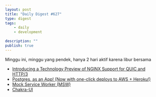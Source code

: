 ```yaml
---
layout: post
title: "Daily Digest #627"
type: digest
tags: 
    - daily
    - development
    
description: ""
publish: true
---
```


Minggu ini, minggu yang pendek, hanya 2 hari aktif karena libur bersama

- [Introducing a Technology Preview of NGINX Support for QUIC and HTTP/3](https://www.nginx.com/blog/introducing-technology-preview-nginx-support-for-quic-http-3/)
- [Postgres, as an App! (Now with one-click deploys to AWS + Heroku!)](https://bytes.yingw787.com/posts/2020/06/18/postgres_as_app_2/)
- [Mock Service Worker (MSW)](https://www.npmjs.com/package/msw)
- [Chakra-UI](https://chakra-ui.com/)
